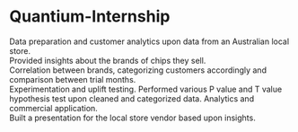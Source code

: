 # Quantium-Internship
Data preparation and customer analytics upon data from an Australian local store. <br/>Provided insights about the brands of chips they sell.<br/> Correlation between brands, categorizing customers accordingly and comparison between trial months.<br/> Experimentation and uplift testing. Performed various P value and T value hypothesis test upon cleaned and categorized data. Analytics and commercial application.<br/> Built a presentation for the local store vendor based upon insights.
